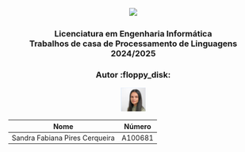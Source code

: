 <p align="center">
  <img src='https://upload.wikimedia.org/wikipedia/commons/9/93/EEUMLOGO.png' width="20%" />
</p>

<h3 align="center">Licenciatura em Engenharia Informática <br> Trabalhos de casa de Processamento de Linguagens <br> 2024/2025 </h3>

<h3 align="center"> Autor :floppy_disk: </h2>
<p align="center">
<img src="./picture.png" width="10%" />
</p>

<div align="center">

| Nome                           |  Número |
|--------------------------------|---------|
| Sandra Fabiana Pires Cerqueira | A100681 |

</div>

